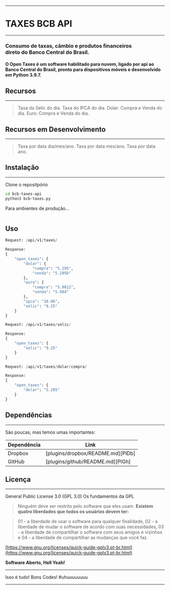 ___
# TAXES BCB API
___
### Consumo de taxas, câmbio e produtos financeiros <br> direto do Banco Central do Brasil.

#### O Open Taxes é um software habilitado para nuvem, ligado por api ao Banco Central do Brasil, pronto para dispositivos móveis e desenvolvido em Python 3.9.7.

## Recursos
___
> Taxa da Selic do dia.
> Taxa do IPCA do dia.
> Dolar: Compra e Venda do dia.
> Euro: Compra e Venda do dia.


## Recursos em Desenvolvimento
___
> Taxa por data dia/mes/ano.
> Taxa por data mes/ano.
> Taxa por data ano.


## Instalação
___
Clone o repositpório

```sh
cd bcb-taxes-api
python3 bcb-taxes.py 
```

Para ambientes de produção...

```sh

```
## Uso
```py
Request: /api/v1/taxes/
```
```py
Response:
{
    "open_taxes": {
        "dolar": {
            "compra": "5.295",
            "venda": "5.2956"
        },
        "euro": {
            "compra": "5.9812",
            "venda": "5.984"
        },
        "ipca": "10.06",
        "selic": "9.25"
    }
}
```

```py
Request: /api/v1/taxes/selic/
```
```py
Response:
{
    "open_taxes": {
        "selic": "9.25"
    }
}
```
```py
Request: /api/v1/taxes/dolar/compra/
```
```py
Response:
{
    "open_taxes": {
        "dolar": "5.295"
    }
}
```
## Dependências
___
São poucas, mas temos umas importantes:

| Dependência | Link |
| ------ | ------ |
| Dropbox | [plugins/dropbox/README.md][PlDb] |
| GitHub | [plugins/github/README.md][PlGh] |


## Licença
___
General Public License 3.0 (GPL 3.0)
Os fundamentos da GPL

> Ninguém deve ser restrito pelo software que eles usam. 
> **Existem quatro liberdades que todos os usuários devem ter:**

> 01 - a liberdade de usar o software para qualquer finalidade, 02 - a liberdade de mudar o software de acordo com suas necessidades, 03 - a liberdade de compartilhar o software com seus amigos e vizinhos e 04 - a liberdade de compartilhar as mudanças que você faz.

[https://www.gnu.org/licenses/quick-guide-gplv3.pt-br.html](https://www.gnu.org/licenses/quick-guide-gplv3.pt-br.html)

**Software Aberto, Hell Yeah!**
___
Isso é tudo! 
Bons Codes! #uhuuuuuuuu
___
